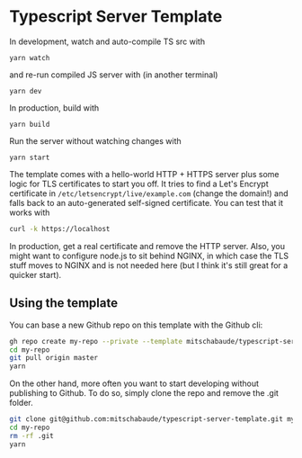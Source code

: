 # Typescript Server Template

In development, watch and auto-compile TS src with

`yarn watch`

and re-run compiled JS server with (in another terminal)

`yarn dev`

In production, build with

`yarn build`

Run the server without watching changes with

`yarn start`

The template comes with a hello-world HTTP + HTTPS server plus some logic for TLS certificates to start you off. It tries to find a Let's Encrypt certificate in `/etc/letsencrypt/live/example.com` (change the domain!) and falls back to an auto-generated self-signed certificate. You can test that it works with

```sh
curl -k https://localhost
```

In production, get a real certificate and remove the HTTP server. Also, you might want to configure node.js to sit behind NGINX, in which case the TLS stuff moves to NGINX and is not needed here (but I think it's still great for a quicker start).

## Using the template

You can base a new Github repo on this template with the Github cli:

```sh
gh repo create my-repo --private --template mitschabaude/typescript-server-template
cd my-repo
git pull origin master
yarn
```

On the other hand, more often you want to start developing without publishing to Github. To do so, simply clone the repo and remove the .git folder.

```sh
git clone git@github.com:mitschabaude/typescript-server-template.git my-repo
cd my-repo
rm -rf .git
yarn
```
